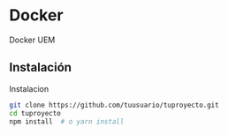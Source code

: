 # Docker

Docker UEM

## Instalación

Instalacion

```bash
git clone https://github.com/tuusuario/tuproyecto.git
cd tuproyecto
npm install  # o yarn install
